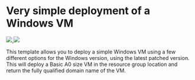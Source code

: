 # Very simple deployment of a Windows VM

<a href="https://portal.azure.com/#create/Microsoft.Template/uri/https%3A%2F%2Fraw.githubusercontent.com%2Fishtein%2Fazure-public%2Fmaster%2F101-vm-simple-windows%2Fazuredeploy.json" target="_blank">
    <img src="http://azuredeploy.net/deploybutton.png"/>
</a>
<a href="http://armviz.io/#/?load=https%3A%2F%2Fraw.githubusercontent.com%2Fishtein%2Fazure-public%2Fmaster%2F101-vm-simple-windows%2Fazuredeploy.json" target="_blank">
    <img src="http://armviz.io/visualizebutton.png"/>
</a>

This template allows you to deploy a simple Windows VM using a few different options for the Windows version, using the latest patched version. This will deploy a Basic A0 size VM in the resource group location and return the fully qualified domain name of the VM.
